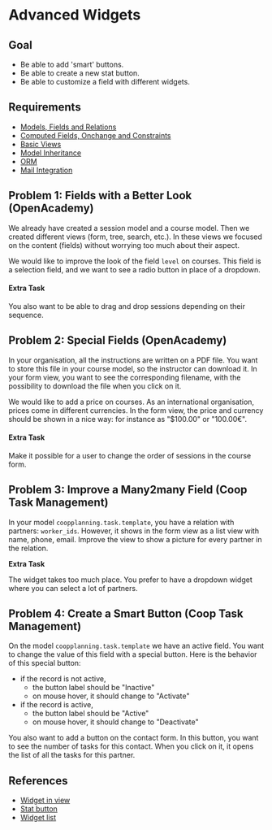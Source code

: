 # Advanced Widgets

## Goal

* Be able to add 'smart' buttons.
* Be able to create a new stat button.
* Be able to customize a field with different widgets.

## Requirements

* [Models, Fields and Relations](../01-models)
* [Computed Fields, Onchange and Constraints](../02-fields)
* [Basic Views](../03-views)
* [Model Inheritance](../04-model-inheritance)
* [ORM](../09-orm)
* [Mail Integration](../25-mail-integration)


## Problem 1: Fields with a Better Look (OpenAcademy)

We already have created a session model and a course model. Then we created
different views (form, tree, search, etc.). In these views we focused on the
content (fields) without worrying too much about their aspect.

We would like to improve the look of the field `level` on courses. This field is
a selection field, and we want to see a radio button in place of a dropdown.

#### Extra Task

You also want to be able to drag and drop sessions depending on their sequence.


## Problem 2: Special Fields (OpenAcademy)

In your organisation, all the instructions are written on a PDF file. You want
to store this file in your course model, so the instructor can download it. In
your form view, you want to see the corresponding filename, with the possibility
to download the file when you click on it.

We would like to add a price on courses. As an international organisation,
prices come in different currencies. In the form view, the price and currency
should be shown in a nice way: for instance as "$100.00" or "100.00€".

#### Extra Task

Make it possible for a user to change the order of sessions in the course form.


## Problem 3: Improve a Many2many Field (Coop Task Management)

In your model `coopplanning.task.template`, you have a relation with partners:
`worker_ids`. However, it shows in the form view as a list view with name,
phone, email. Improve the view to show a picture for every partner in the
relation.

**Extra Task**

The widget takes too much place. You prefer to have a dropdown widget where you
can select a lot of partners.


## Problem 4: Create a Smart Button (Coop Task Management)

On the model `coopplanning.task.template` we have an active field. You want to
change the value of this field with a special button. Here is the behavior of
this special button:
- if the record is not active,
  - the button label should be "Inactive"
  - on mouse hover, it should change to "Activate"
- if the record is active,
  - the button label should be "Active"
  - on mouse hover, it should change to "Deactivate"

You also want to add a button on the contact form. In this button, you want to
see the number of tasks for this contact. When you click on it, it opens the
list of all the tasks for this partner.


## References

* [Widget in view](https://www.odoo.com/documentation/9.0/reference/views.html)
* [Stat button](http://fr.slideshare.net/openobject/odoo-smart-buttons)
* [Widget list](https://github.com/odoo/odoo/blob/9.0/addons/web/static/src/js/views/form_widgets.js#L1771)
